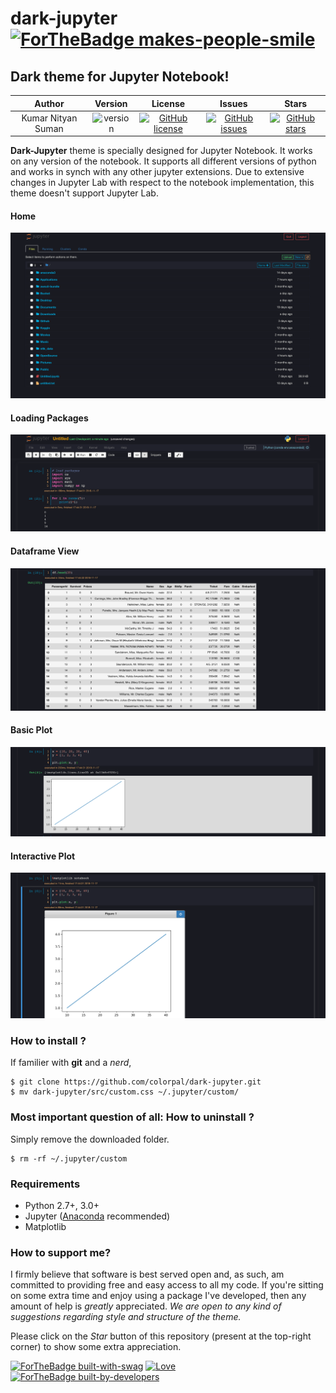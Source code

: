 # dark-jupyter [![ForTheBadge makes-people-smile](http://ForTheBadge.com/images/badges/makes-people-smile.svg)](https://GitHub.com/colorpal/)

## Dark theme for Jupyter Notebook!

|    Author    |    Version    |    License   |   Issues    |   Stars   | 
| :----------: | :----------: | :----------: |:----------: |:----------: |
| Kumar Nityan Suman | ![version](https://img.shields.io/badge/version-0.1-orange.svg) | [![GitHub license](https://img.shields.io/github/license/colorpal/dark-jupyter.svg)](https://github.com/colorpal/dark-jupyter/blob/master/LICENSE) | [![GitHub issues](https://img.shields.io/github/issues/colorpal/dark-jupyter.svg)](https://github.com/colorpal/dark-jupyter/issues) | [![GitHub stars](https://img.shields.io/github/stars/colorpal/dark-jupyter.svg)](https://github.com/colorpal/dark-jupyter/stargazers)


**Dark-Jupyter** theme is specially designed for Jupyter Notebook. It works on any version of the notebook. It supports all different versions of python and works in synch with any other jupyter extensions.
Due to extensive changes in Jupyter Lab with respect to the notebook implementation, this theme doesn't support Jupyter Lab.

#### Home
![image](screens/home.png)

#### Loading Packages
![image](screens/loading-packages.png)

#### Dataframe View
![image](screens/dataframe.png)

#### Basic Plot
![image](screens/basic-plot.png)

#### Interactive Plot
![image](screens/plot.png)

### How to install ?

If familier with **git** and a *nerd*,

```
$ git clone https://github.com/colorpal/dark-jupyter.git
$ mv dark-jupyter/src/custom.css ~/.jupyter/custom/
```

### Most important question of all: How to uninstall ?
Simply remove the downloaded folder.
```
$ rm -rf ~/.jupyter/custom
```

### Requirements
* Python 2.7+, 3.0+
* Jupyter ([Anaconda](https://www.continuum.io/downloads) recommended)
* Matplotlib


### How to support me?
I firmly believe that software is best served open and, as such, am committed to providing free and easy access to all my code. If you're sitting on some extra time and enjoy using a package I've developed, then any amount of help is *greatly* appreciated. **We are open to any kind of suggestions regarding style and structure of the theme*.*

Please click on the *Star* button of this repository (present at the top-right corner) to show some extra appreciation.


[![ForTheBadge built-with-swag](http://ForTheBadge.com/images/badges/built-with-swag.svg)](https://GitHub.com/colorpal/dark-jupyter/)
[![Love](https://forthebadge.com/images/badges/built-with-love.svg)](https://GitHub.com/colorpal/dark-jupyter/)
[![ForTheBadge built-by-developers](http://ForTheBadge.com/images/badges/built-by-developers.svg)](https://GitHub.com/colorpal/) 
